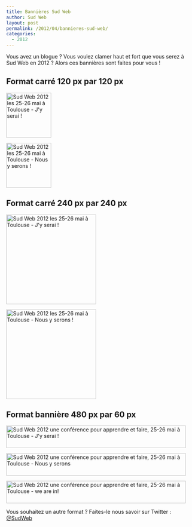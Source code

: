 ```yaml
---
title: Bannières Sud Web
author: Sud Web
layout: post
permalink: /2012/04/bannieres-sud-web/
categories:
  - 2012
---
```

Vous avez un blogue ? Vous voulez clamer haut et fort que vous serez à Sud Web en 2012 ? Alors ces bannières sont faites pour vous !

## Format carré 120 <abbr>px</abbr> par 120 <abbr>px</abbr>

[<img class="alignnone size-full wp-image-691" title="Bannière J'y serai, 120 par 120" src="http://sudweb.fr/2012/wp-content/uploads/2012/04/Banniere2012-120px.png" alt="Sud Web 2012 les 25-26 mai à Toulouse - J'y serai !" width="120" height="120" />][1]

[<img class="alignnone size-full wp-image-690" title="Bannière Nous y serons, 120 par 120" src="http://sudweb.fr/2012/wp-content/uploads/2012/04/Banniere2012-120px-nous.png" alt="Sud Web 2012 les 25-26 mai à Toulouse - Nous y serons !" width="120" height="120" />][2]

## Format carré 240 <abbr>px</abbr> par 240 <abbr>px</abbr>

[<img class="alignnone size-full wp-image-693" title="bannière j'y serai, 240 par 240" src="http://sudweb.fr/2012/wp-content/uploads/2012/04/Banniere2012-240px.png" alt="Sud Web 2012 les 25-26 mai à Toulouse - J'y serai !" width="240" height="240" />][3]

[<img class="alignnone size-full wp-image-692" title="Bannière nous y serons, 240 par 240" src="http://sudweb.fr/2012/wp-content/uploads/2012/04/Banniere2012-240px-nous.png" alt="Sud Web 2012 les 25-26 mai à Toulouse - Nous y serons !" width="240" height="240" />][4]

## Format bannière 480 <abbr>px</abbr> par 60 <abbr>px</abbr>

[<img class="alignnone size-full wp-image-694" title="Bannière J'y serai, 480 par 60" src="http://sudweb.fr/2012/wp-content/uploads/2012/04/Banniere2012-480-j-y-serai.png" alt="Sud Web 2012 une conférence pour apprendre et faire, 25-26 mai à Toulouse - J'y serai !" width="480" height="60" />][5]

[<img class="alignnone size-full wp-image-695" title="Bannière Nous y serons, 480 par 60" src="http://sudweb.fr/2012/wp-content/uploads/2012/04/Banniere2012-480-Nous-y-serons.png" alt="Sud Web 2012 une conférence pour apprendre et faire, 25-26 mai à Toulouse - Nous y serons" width="480" height="60" />][6]

[<img class="alignnone size-full wp-image-696" title="Bannière nous y serons en anglais, 480 par 60" src="http://sudweb.fr/2012/wp-content/uploads/2012/04/Banniere2012-480-we.png" alt="Sud Web 2012 une conférence pour apprendre et faire, 25-26 mai à Toulouse - we are in!" width="480" height="60" />][7]

Vous souhaitez un autre format ? Faites-le nous savoir sur Twitter : [@SudWeb][8]

 [1]: http://sudweb.fr/2012/wp-content/uploads/2012/04/Banniere2012-120px.png
 [2]: http://sudweb.fr/2012/wp-content/uploads/2012/04/Banniere2012-120px-nous.png
 [3]: http://sudweb.fr/2012/wp-content/uploads/2012/04/Banniere2012-240px.png
 [4]: http://sudweb.fr/2012/wp-content/uploads/2012/04/Banniere2012-240px-nous.png
 [5]: http://sudweb.fr/2012/wp-content/uploads/2012/04/Banniere2012-480-j-y-serai.png
 [6]: http://sudweb.fr/2012/wp-content/uploads/2012/04/Banniere2012-480-Nous-y-serons.png
 [7]: http://sudweb.fr/2012/wp-content/uploads/2012/04/Banniere2012-480-we.png
 [8]: http://twitter.com/sudweb
